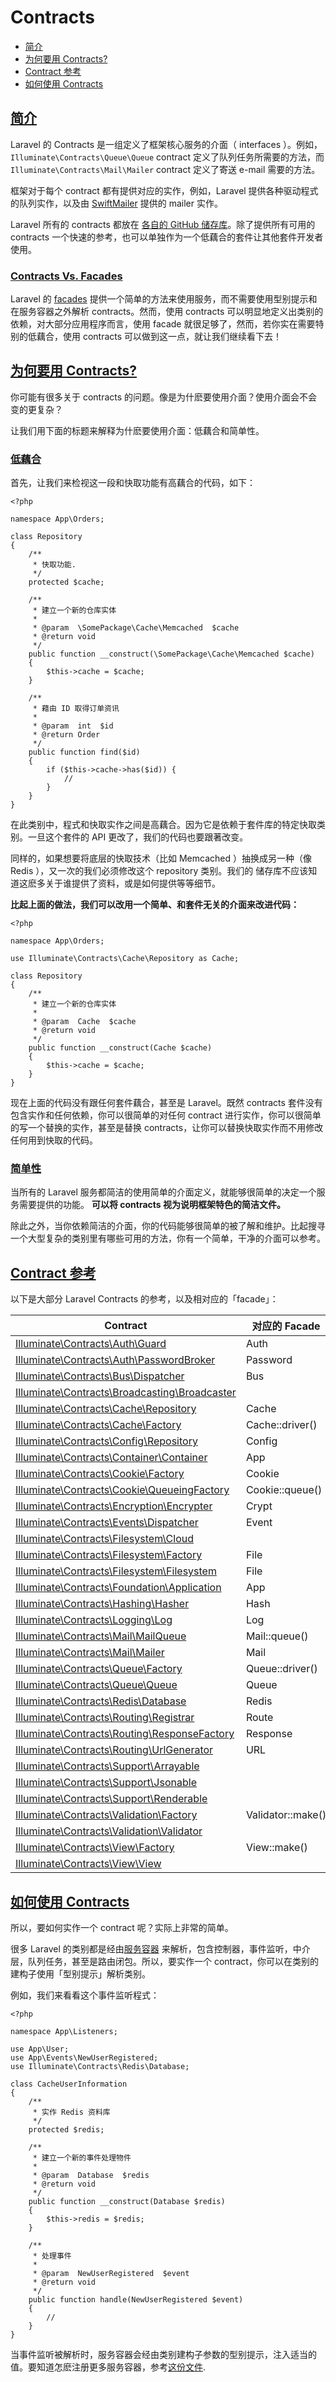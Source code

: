 # Contracts

*   [简介](https://github.com/Laragirl/docs/blob/5.1/contracts.md#简介)
*   [为何要用 Contracts?](https://github.com/Laragirl/docs/blob/5.1/contracts.md#为何要用-contracts)
*   [Contract 参考](https://github.com/Laragirl/docs/blob/5.1/contracts.md#contract-参考)
*   [如何使用 Contracts](https://github.com/Laragirl/docs/blob/5.1/contracts.md#如何使用-contracts)



## [简介](https://github.com/Laragirl/docs/blob/5.1/contracts.md#简介)

Laravel 的 Contracts 是一组定义了框架核心服务的介面（ interfaces ）。例如，`Illuminate\Contracts\Queue\Queue` contract 定义了队列任务所需要的方法，而 `Illuminate\Contracts\Mail\Mailer` contract 定义了寄送 e-mail 需要的方法。

框架对于每个 contract 都有提供对应的实作，例如，Laravel 提供各种驱动程式的队列实作，以及由 [SwiftMailer](http://swiftmailer.org/) 提供的 mailer 实作。

Laravel 所有的 contracts 都放在 [各自的 GitHub 储存库](https://github.com/illuminate/contracts)。除了提供所有可用的 contracts 一个快速的参考，也可以单独作为一个低藕合的套件让其他套件开发者使用。

### [Contracts Vs. Facades](https://github.com/Laragirl/docs/blob/5.1/contracts.md#contracts-vs-facades)

Laravel 的 [facades](https://github.com/Laragirl/docs/blob/5.1/docs/%7B%7Bversion%7D%7D/facades) 提供一个简单的方法来使用服务，而不需要使用型别提示和在服务容器之外解析 contracts。然而，使用 contracts 可以明显地定义出类别的依赖，对大部分应用程序而言，使用 facade 就很足够了，然而，若你实在需要特别的低藕合，使用 contracts 可以做到这一点，就让我们继续看下去！



## [为何要用 Contracts?](https://github.com/Laragirl/docs/blob/5.1/contracts.md#为何要用-contracts)

你可能有很多关于 contracts 的问题。像是为什麽要使用介面？使用介面会不会变的更复杂？

让我们用下面的标题来解释为什麽要使用介面：低藕合和简单性。

### [低藕合](https://github.com/Laragirl/docs/blob/5.1/contracts.md#低藕合)

首先，让我们来检视这一段和快取功能有高藕合的代码，如下：

~~~
<?php

namespace App\Orders;

class Repository
{
    /**
     * 快取功能.
     */
    protected $cache;

    /**
     * 建立一个新的仓库实体
     *
     * @param  \SomePackage\Cache\Memcached  $cache
     * @return void
     */
    public function __construct(\SomePackage\Cache\Memcached $cache)
    {
        $this->cache = $cache;
    }

    /**
     * 藉由 ID 取得订单资讯
     *
     * @param  int  $id
     * @return Order
     */
    public function find($id)
    {
        if ($this->cache->has($id)) {
            //
        }
    }
}

~~~

在此类别中，程式和快取实作之间是高藕合。因为它是依赖于套件库的特定快取类别。一旦这个套件的 API 更改了，我们的代码也要跟著改变。

同样的，如果想要将底层的快取技术（比如 Memcached ）抽换成另一种（像 Redis ），又一次的我们必须修改这个 repository 类别。我们的 储存库不应该知道这麽多关于谁提供了资料，或是如何提供等等细节。

**比起上面的做法，我们可以改用一个简单、和套件无关的介面来改进代码：**

~~~
<?php

namespace App\Orders;

use Illuminate\Contracts\Cache\Repository as Cache;

class Repository
{
    /**
     * 建立一个新的仓库实体
     *
     * @param  Cache  $cache
     * @return void
     */
    public function __construct(Cache $cache)
    {
        $this->cache = $cache;
    }
}

~~~

现在上面的代码没有跟任何套件藕合，甚至是 Laravel。既然 contracts 套件没有包含实作和任何依赖，你可以很简单的对任何 contract 进行实作，你可以很简单的写一个替换的实作，甚至是替换 contracts，让你可以替换快取实作而不用修改任何用到快取的代码。

### [简单性](https://github.com/laragirl/docs/blob/5.1/contracts.md#简单性)

当所有的 Laravel 服务都简洁的使用简单的介面定义，就能够很简单的决定一个服务需要提供的功能。 **可以将 contracts 视为说明框架特色的简洁文件。**

除此之外，当你依赖简洁的介面，你的代码能够很简单的被了解和维护。比起搜寻一个大型复杂的类别里有哪些可用的方法，你有一个简单，干净的介面可以参考。



## [Contract 参考](https://github.com/Laragirl/docs/blob/5.1/contracts.md#contract-参考)

以下是大部分 Laravel Contracts 的参考，以及相对应的「facade」：

| Contract | 对应的 Facade |
| --- | --- |
| [Illuminate\Contracts\Auth\Guard](https://github.com/illuminate/contracts/blob/master/Auth/Guard.php) | Auth |
| [Illuminate\Contracts\Auth\PasswordBroker](https://github.com/illuminate/contracts/blob/master/Auth/PasswordBroker.php) | Password |
| [Illuminate\Contracts\Bus\Dispatcher](https://github.com/illuminate/contracts/blob/master/Bus/Dispatcher.php) | Bus |
| [Illuminate\Contracts\Broadcasting\Broadcaster](https://github.com/illuminate/contracts/blob/master/Broadcasting/Broadcaster.php) |
| [Illuminate\Contracts\Cache\Repository](https://github.com/illuminate/contracts/blob/master/Cache/Repository.php) | Cache |
| [Illuminate\Contracts\Cache\Factory](https://github.com/illuminate/contracts/blob/master/Cache/Factory.php) | Cache::driver() |
| [Illuminate\Contracts\Config\Repository](https://github.com/illuminate/contracts/blob/master/Config/Repository.php) | Config |
| [Illuminate\Contracts\Container\Container](https://github.com/illuminate/contracts/blob/master/Container/Container.php) | App |
| [Illuminate\Contracts\Cookie\Factory](https://github.com/illuminate/contracts/blob/master/Cookie/Factory.php) | Cookie |
| [Illuminate\Contracts\Cookie\QueueingFactory](https://github.com/illuminate/contracts/blob/master/Cookie/QueueingFactory.php) | Cookie::queue() |
| [Illuminate\Contracts\Encryption\Encrypter](https://github.com/illuminate/contracts/blob/master/Encryption/Encrypter.php) | Crypt |
| [Illuminate\Contracts\Events\Dispatcher](https://github.com/illuminate/contracts/blob/master/Events/Dispatcher.php) | Event |
| [Illuminate\Contracts\Filesystem\Cloud](https://github.com/illuminate/contracts/blob/master/Filesystem/Cloud.php) |
| [Illuminate\Contracts\Filesystem\Factory](https://github.com/illuminate/contracts/blob/master/Filesystem/Factory.php) | File |
| [Illuminate\Contracts\Filesystem\Filesystem](https://github.com/illuminate/contracts/blob/master/Filesystem/Filesystem.php) | File |
| [Illuminate\Contracts\Foundation\Application](https://github.com/illuminate/contracts/blob/master/Foundation/Application.php) | App |
| [Illuminate\Contracts\Hashing\Hasher](https://github.com/illuminate/contracts/blob/master/Hashing/Hasher.php) | Hash |
| [Illuminate\Contracts\Logging\Log](https://github.com/illuminate/contracts/blob/master/Logging/Log.php) | Log |
| [Illuminate\Contracts\Mail\MailQueue](https://github.com/illuminate/contracts/blob/master/Mail/MailQueue.php) | Mail::queue() |
| [Illuminate\Contracts\Mail\Mailer](https://github.com/illuminate/contracts/blob/master/Mail/Mailer.php) | Mail |
| [Illuminate\Contracts\Queue\Factory](https://github.com/illuminate/contracts/blob/master/Queue/Factory.php) | Queue::driver() |
| [Illuminate\Contracts\Queue\Queue](https://github.com/illuminate/contracts/blob/master/Queue/Queue.php) | Queue |
| [Illuminate\Contracts\Redis\Database](https://github.com/illuminate/contracts/blob/master/Redis/Database.php) | Redis |
| [Illuminate\Contracts\Routing\Registrar](https://github.com/illuminate/contracts/blob/master/Routing/Registrar.php) | Route |
| [Illuminate\Contracts\Routing\ResponseFactory](https://github.com/illuminate/contracts/blob/master/Routing/ResponseFactory.php) | Response |
| [Illuminate\Contracts\Routing\UrlGenerator](https://github.com/illuminate/contracts/blob/master/Routing/UrlGenerator.php) | URL |
| [Illuminate\Contracts\Support\Arrayable](https://github.com/illuminate/contracts/blob/master/Support/Arrayable.php) |
| [Illuminate\Contracts\Support\Jsonable](https://github.com/illuminate/contracts/blob/master/Support/Jsonable.php) |
| [Illuminate\Contracts\Support\Renderable](https://github.com/illuminate/contracts/blob/master/Support/Renderable.php) |
| [Illuminate\Contracts\Validation\Factory](https://github.com/illuminate/contracts/blob/master/Validation/Factory.php) | Validator::make() |
| [Illuminate\Contracts\Validation\Validator](https://github.com/illuminate/contracts/blob/master/Validation/Validator.php) |
| [Illuminate\Contracts\View\Factory](https://github.com/illuminate/contracts/blob/master/View/Factory.php) | View::make() |
| [Illuminate\Contracts\View\View](https://github.com/illuminate/contracts/blob/master/View/View.php) |



## [如何使用 Contracts](https://github.com/laragirl/docs/blob/5.1/contracts.md#如何使用-contracts)

所以，要如何实作一个 contract 呢？实际上非常的简单。

很多 Laravel 的类别都是经由[服务容器](https://github.com/laragirl/docs/blob/5.1/docs/container) 来解析，包含控制器，事件监听，中介层，队列任务，甚至是路由闭包。所以，要实作一个 contract，你可以在类别的建构子使用「型别提示」解析类别。

例如，我们来看看这个事件监听程式：

~~~
<?php

namespace App\Listeners;

use App\User;
use App\Events\NewUserRegistered;
use Illuminate\Contracts\Redis\Database;

class CacheUserInformation
{
    /**
     * 实作 Redis 资料库
     */
    protected $redis;

    /**
     * 建立一个新的事件处理物件
     *
     * @param  Database  $redis
     * @return void
     */
    public function __construct(Database $redis)
    {
        $this->redis = $redis;
    }

    /**
     * 处理事件
     *
     * @param  NewUserRegistered  $event
     * @return void
     */
    public function handle(NewUserRegistered $event)
    {
        //
    }
}

~~~

当事件监听被解析时，服务容器会经由类别建构子参数的型别提示，注入适当的值。要知道怎麽注册更多服务容器，参考[这份文件](https://github.com/laragirl/docs/blob/5.1/docs/container).